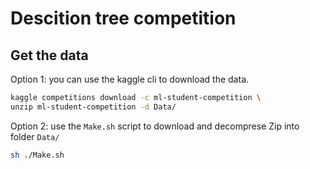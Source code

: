 # Descition tree competition

## Get the data

Option 1: you can use the kaggle cli to download the data.

```bash
kaggle competitions download -c ml-student-competition \
unzip ml-student-competition -d Data/
```

Option 2: use the `Make.sh` script to download and decomprese Zip into folder `Data/`

```bash
sh ./Make.sh
```
